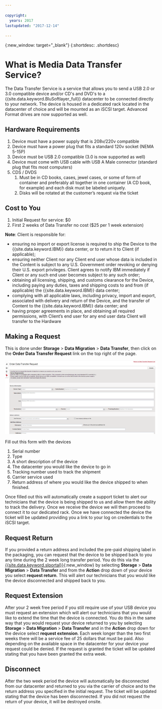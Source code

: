 ```yaml
---

copyright:
  years: 2017
lastupdated: "2017-12-14"

---
```

{:new_window: target="_blank"}
{:shortdesc: .shortdesc}

# What is Media Data Transfer Service?
 
The Data Transfer Service is a service that allows you to send a USB 2.0 or 3.0 compatible device and/or CD's and DVD's to a {{site.data.keyword.BluSoftlayer_full}} datacenter to be connected directly to your network. The device is housed in a dedicated rack located in the datacenter of choice and will be mounted as an iSCSI target. Advanced Format drives are now supported as well.

## Hardware Requirements
1.    Device must have a power supply that is 208v/220v compatible
2.    Device must have a power plug that fits a standard 120v socket (NEMA 5-15P)
3.    Device must be USB 2.0 compatible (3.0 is now supported as well)
4.    Device must come with USB cable with USB A Male connector (standard plug that fits most computers)
5.    CDS / DVDS
      1.    Must be in CD books, cases, jewel cases, or some of form of container and preferably all together in one container (A CD book, for example) and each disk must be labeled uniquely.
      2.    Disks will be rotated at the customer’s request via the ticket

## Cost to You
1.    Initial Request for service: $0
2.    First 2 weeks of Data Transfer no cost ($25 per 1 week extension)

**Note**: Client is responsible for:  
- ensuring no import or export license is required to ship the Device to the {{site.data.keyword.IBM}} data center, or to return it to Client (if applicable); 
- ensuring neither Client nor any Client end user whose data is included in the Content is subject to any U.S. Government order revoking or denying their U.S. export privileges. Client agrees to notify IBM immediately if Client or any such end user becomes subject to any such order;  
- obtaining all licensing, shipping, and customs clearance for the Device, including paying any duties, taxes and shipping costs to and from (if applicable) the {{site.data.keyword.IBM}} data center;   
- complying with all applicable laws, including privacy, import and export, associated with delivery and return of the Device, and the transfer of Content to the {{site.data.keyword.IBM}} data center; and 
- having proper agreements in place, and obtaining all required permissions, with Client’s end user for any end user data Client will transfer to the Hardware

## Making a Request
This is done under **Storage** > **Data Migration** >  **Data Transfer**, then click on the **Order Data Transfer Request** link on the top right of the page.

![Making a Data Transfer Request](/images/DTS.png)
 

Fill out this form with the devices
1. Serial number
2. Type
3. A short description of the device
4. The datacenter you would like the device to go in
5. Tracking number used to track the shipment
6. Carrier service used
7. Return address of where you would like the device shipped to when finished.

Once filled out this will automatically create a support ticket to alert our technicians that the device is being shipped to us and allow them the ability to track the delivery.  Once we receive the device we will then proceed to connect it to our dedicated rack.  Once we have connected the device the ticket will be updated providing you a link to your log on credentials to the iSCSI target.

## Request Return
If you provided a return address and included the pre-paid shipping label in the packaging, you can request that the device to be shipped back to you any time during the 2 week long transfer period. You do this via the [{{site.data.keyword.slportal}}](https://control.softlayer.com/){:new_window} by selecting **Storage** > **Data Migration** > **Data Transfer** and from the **Action** drop down of your device you select **request return**. This will alert our technicians that you would like the device disconnected and shipped back to you.

## Request Extension
After your 2 week free period if you still require use of your USB device you must request an extension which will alert our technicians that you would like to extend the time that the device is connected.  You do this in the same way that you would request your device returned to you by selecting **Storage** > **Data Migration** > **Data Transfer** and in the **Action** drop down for the device select **request extension**.  Each week longer than the two first weeks there will be a service fee of 25 dollars that must be paid.  Also depending on the available space in the datacenter for your device your request could be denied.  If the request is granted the ticket will be updated stating that you have been granted the extra week.

## Disconnect
After the two week period the device will automatically be disconnected from our datacenter and returned to you via the carrier of choice and to the return address you specified in the initial request. The ticket will be updated stating that the device has been disconnected. If you did not request the return of your device, it will be destroyed onsite.
